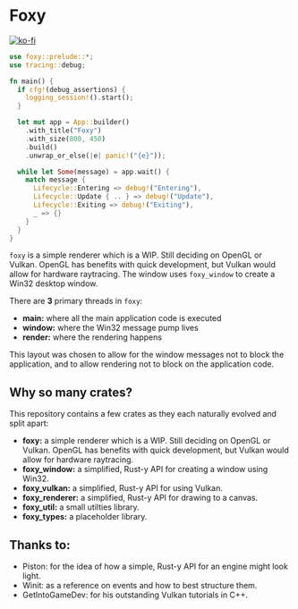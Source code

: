 # Foxy

 [![ko-fi](https://ko-fi.com/img/githubbutton_sm.svg)](https://ko-fi.com/R6R8PGIU6)

```rust
use foxy::prelude::*;
use tracing::debug;

fn main() {
  if cfg!(debug_assertions) {
    logging_session!().start();
  }

  let mut app = App::builder()
    .with_title("Foxy")
    .with_size(800, 450)
    .build()
    .unwrap_or_else(|e| panic!("{e}"));

  while let Some(message) = app.wait() {
    match message {
      Lifecycle::Entering => debug!("Entering"),
      Lifecycle::Update { .. } => debug!("Update"),
      Lifecycle::Exiting => debug!("Exiting"),
      _ => {}
    }
  }
}
```

`foxy` is a simple renderer which is a WIP. Still deciding on OpenGL or Vulkan. OpenGL has benefits with quick development, but Vulkan would allow for hardware raytracing. The window uses `foxy_window` to create a Win32 desktop window. 

There are **3** primary threads in `foxy`:

* **main:** where all the main application code is executed
* **window:** where the Win32 message pump lives
* **render:** where the rendering happens

This layout was chosen to allow for the window messages not to block the application, and to allow rendering not to block on the application code.

## Why so many crates?

This repository contains a few crates as they each naturally evolved and split apart:

* **foxy:** a simple renderer which is a WIP. Still deciding on OpenGL or Vulkan. OpenGL has benefits with quick development, but Vulkan would allow for hardware raytracing.
* **foxy_window:** a simplified, Rust-y API for creating a window using Win32.
* **foxy_vulkan:** a simplified, Rust-y API for using Vulkan.
* **foxy_renderer:** a simplified, Rust-y API for drawing to a canvas.
* **foxy_util:** a small utilties library.
* **foxy_types:** a placeholder library.

## Thanks to:
* Piston: for the idea of how a simple, Rust-y API for an engine might look light.
* Winit: as a reference on events and how to best structure them.
* GetIntoGameDev: for his outstanding Vulkan tutorials in C++.
